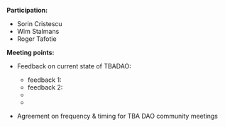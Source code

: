**Participation:**
* Sorin Cristescu
* Wim Stalmans
* Roger Tafotie

**Meeting points:**
* Feedback on current state of TBADAO:
    * feedback 1: 
    * feedback 2:
    *
    *

* Agreement on frequency & timing for TBA DAO community meetings
